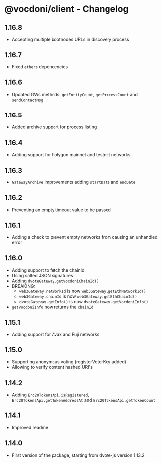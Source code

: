 # @vocdoni/client - Changelog

## 1.16.8

- Accepting multiple bootnodes URLs in discovery process

## 1.16.7

- Fixed `ethers` dependencies

## 1.16.6

- Updated GWs methods: `getEntityCount`, `getProcessCount` and `sendContactMsg`

## 1.16.5

- Added archive support for process listing

## 1.16.4

- Adding support for Polygon mainnet and testnet networks

## 1.16.3

- `GatewayArchive` improvements adding `startDate` and `endDate`

## 1.16.2

- Preventing an empty timeout value to be passed

## 1.16.1

- Adding a check to prevent empty networks from causing an unhandled error

## 1.16.0

- Adding support to fetch the chainId
- Using salted JSON signatures
- Adding `dvoteGateway.getVocdoniChainId()`
- BREAKING:
  - `web3Gateway.networkId` is now `web3Gateway.getEthNetworkId()`
  - `web3Gateway.chainId` is now `web3Gateway.getEthChainId()`
  - `dvoteGateway.getInfo()` is now `dvoteGateway.getVocdoniInfo()`
- `getVocdoniInfo` now returns the `chainId`

## 1.15.1

- Adding support for Avax and Fuji networks

## 1.15.0

- Supporting anonymous voting (registerVoterKey added)
- Allowing to verify content hashed URI's

## 1.14.2

- Adding `Erc20TokensApi.isRegistered`, `Erc20TokensApi.getTokenAddressAt` and
  `Erc20TokensApi.getTokenCount`

## 1.14.1

- Improved readme

## 1.14.0

- First version of the package, starting from dvote-js version 1.13.2
